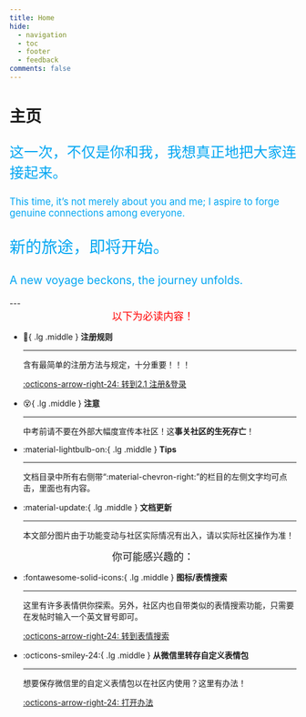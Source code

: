 ```yaml
---
title: Home
hide:
  - navigation
  - toc
  - footer
  - feedback
comments: false
---
```

# 主页

<script src="https://cdn.bootcdn.net/ajax/libs/typed.js/2.1.0/typed.umd.js"></script>

<div id="typed-strings">
  <p style="color:#02A6F2;font-size:1.8em">这一次，不仅是你和我，我想真正地把大家连接起来。</p>
  <p style="color:#02A6F2;font-size:1.2em">This time, it’s not merely about you and me; I aspire to forge genuine connections among everyone.</p>
    <p style="color:#02A6F2;font-size:2em">新的旅途，即将开始。</p>
      <p style="color:#02A6F2;font-size:1.4em">A new voyage beckons, the journey unfolds.</p>
</div>
<span id="typed"></span>
<script>
  var typed = new Typed('#typed', {
    stringsElement: '#typed-strings'
        typeSpeed: 20,
    backSpeed: 20,
    startDelay: 100,
    loop: true,
    loopCount: Infinity,
  });
</script>
---

<center><font  color= "red" size=4>以下为必读内容！</font></center>

<div class="grid cards" markdown>

-   :pencil:{ .lg .middle } __注册规则__

    ---
	含有最简单的注册方法与规定，十分重要！！！
	
    [:octicons-arrow-right-24: 转到2.1 注册&登录](/basic/2.1.%E6%B3%A8%E5%86%8C%26%E7%99%BB%E5%BD%95.html)

-   :dizzy_face:{ .lg .middle } __注意__

    ---
	中考前请不要在外部大幅度宣传本社区！这**事关社区的生死存亡**！

-   :material-lightbulb-on:{ .lg .middle } __Tips__

    ---

    文档目录中所有右侧带“:material-chevron-right:”的栏目的左侧文字均可点击，里面也有内容。

-   :material-update:{ .lg .middle } __文档更新__

    ---

    本文部分图片由于功能变动与社区实际情况有出入，请以实际社区操作为准！
</div>

<center><font   size=4>你可能感兴趣的：</font></center>

<div class="grid cards" markdown>

-   :fontawesome-solid-icons:{ .lg .middle } __图标/表情搜索__

    ---

    这里有许多表情供你探索。另外，社区内也自带类似的表情搜索功能，只需要在发帖时输入一个英文冒号即可。

    [:octicons-arrow-right-24: 转到表情搜索](/info/iconsearch.html)

-   :octicons-smiley-24:{ .lg .middle } __从微信里转存自定义表情包__

	---
	想要保存微信里的自定义表情包以在社区内使用？这里有办法！

	[:octicons-arrow-right-24: 打开办法](/info/4.2.%E8%BD%AC%E5%AD%98%E8%A1%A8%E6%83%85%E5%8C%85.html)
	
</div>










